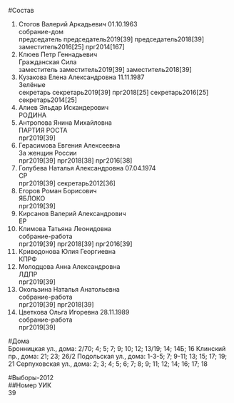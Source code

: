 #Состав  
1. Стогов Валерий Аркадьевич 01.10.1963  
    собрание-дом  
    председатель председатель2019[39] председатель2018[39] заместитель2016[25] прг2014[167]  
2. Клюев Петр Геннадьевич  
    Гражданская Сила  
    заместитель заместитель2019[39] заместитель2018[39]  
3. Кузакова Елена Александровна 11.11.1987  
    Зелёные  
    секретарь секретарь2019[39] прг2018[25] секретарь2016[25] секретарь2014[25]  
4. Алиев Эльдар Искандерович  
    РОДИНА  
5. Антропова Янина Михайловна  
    ПАРТИЯ РОСТА  
    прг2019[39]  
6. Герасимова Евгения Алексеевна  
    За женщин России  
    прг2019[39] прг2018[38] прг2016[38]  
7. Голубева Наталья Александровна 07.04.1974  
    СР  
    прг2019[39] секретарь2012[36]  
8. Егоров Роман Борисович  
    ЯБЛОКО  
    прг2019[39]  
9. Кирсанов Валерий Александрович  
    ЕР  
10. Климова Татьяна Леонидовна  
    собрание-работа  
    прг2019[39] прг2018[39] прг2016[39]  
11. Криводонова Юлия Георгиевна  
    КПРФ  
12. Молодцова Анна Александровна  
    ЛДПР  
    прг2019[39]  
13. Окользина Наталья Анатольевна  
    собрание-работа  
    прг2019[39] прг2018[39]  
14. Цветкова Ольга Игоревна 28.11.1989  
    собрание-работа  
    прг2019[39]  
  
#Дома  
Бронницкая ул., дома: 2/70; 4; 5; 7; 9; 10; 12; 13/19; 14; 14Б; 16 Клинский пр., дома: 21; 23; 26/2 Подольская ул., дома: 1-3-5; 7; 9-11; 13; 15; 17; 19; 21 Серпуховская ул., дома: 2; 3; 4; 5; 6; 7; 8; 9; 11; 12; 14; 16; 17; 18  
  
#Выборы-2012  
##Номер УИК  
39  
